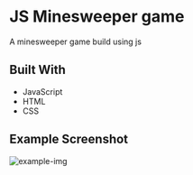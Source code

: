 
# JS Minesweeper game
A minesweeper game build using js


## Built With
* JavaScript
* HTML
* CSS


## Example Screenshot
![example-img](https://user-images.githubusercontent.com/4963559/119534409-7e871400-bda4-11eb-9748-37a547c9f9b5.JPG)
